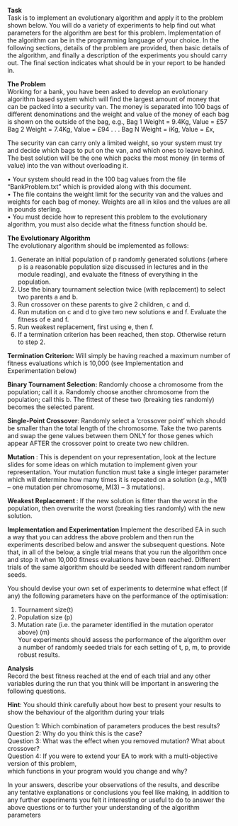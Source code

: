 <b>Task <br /></b>
Task is to implement an evolutionary algorithm and apply it to the 
problem shown below. You will do a variety of experiments to help find out what parameters for the 
algorithm are best for this problem. Implementation of the algorithm can be in the programming 
language of your choice. In the following sections, details of the problem are provided, then basic details 
of the algorithm, and finally a description of the experiments you should carry out. The final section 
indicates what should be in your report to be handed in. 

<strong>The Problem</strong><br/>
Working for a bank, you have been asked to develop an evolutionary algorithm based system which will 
find the largest amount of money that can be packed into a security van. The money is separated into 
100 bags of different denominations and the weight and value of the money of each bag is shown on 
the outside of the bag, e.g., 
Bag 1 Weight = 9.4Kg, Value = £57
Bag 2 Weight = 7.4Kg, Value = £94
. 
. 
. 
Bag N Weight = iKg, Value = £x, </br>

The security van can carry only a limited weight, so your system must try and decide which bags to put 
on the van, and which ones to leave behind. The best solution will be the one which packs the most 
money (in terms of value) into the van without overloading it. </br>

• Your system should read in the 100 bag values from the file “BankProblem.txt” which is 
provided along with this document. </br>
• The file contains the weight limit for the security van and the values and weights for each 
bag of money. Weights are all in kilos and the values are all in pounds sterling. </br>
• You must decide how to represent this problem to the evolutionary algorithm, you must 
also decide what the fitness function should be. </br>

<strong> The Evolutionary Algorithm </strong><br/>
The evolutionary algorithm should be implemented as follows: 
1. Generate an initial population of p randomly generated solutions (where p is a reasonable 
population size discussed in lectures and in the module reading), and evaluate the fitness of 
everything in the population. 
2. Use the binary tournament selection twice (with replacement) to select two parents a and b. 
3. Run crossover on these parents to give 2 children, c and d. 
4. Run mutation on c and d to give two new solutions e and f. Evaluate the fitness of e and f. 
5. Run weakest replacement, first using e, then f. 
6. If a termination criterion has been reached, then stop. Otherwise return to step 2. 

<strong>Termination Criterion:</strong> Will simply be having reached a maximum number of fitness evaluations which 
is 10,000 (see Implementation and Experimentation below) </br>

<strong>Binary Tournament Selection:</strong> Randomly choose a chromosome from the population; call it a. Randomly 
choose another chromosome from the population; call this b. The fittest of these two (breaking ties 
randomly) becomes the selected parent. </br>

<strong>Single-Point Crossover</strong>: Randomly select a ‘crossover point’ which should be smaller than the total 
length of the chromosome. Take the two parents and swap the gene values between them ONLY for 
those genes which appear AFTER the crossover point to create two new children. </br>

<strong>Mutation </strong>: This is dependent on your representation, look at the lecture slides for some ideas on which 
mutation to implement given your representation. Your mutation function must take a single integer 
parameter which will determine how many times it is repeated on a solution (e.g., M(1) – one 
mutation per chromosome, M(3) – 3 mutations). </br>

<strong>Weakest Replacement </strong>: If the new solution is fitter than the worst in the population, then overwrite the 
worst (breaking ties randomly) with the new solution. </br>

<strong>Implementation and Experimentation </strong>
Implement the described EA in such a way that you can address the above problem and then run the 
experiments described below and answer the subsequent questions. Note that, in all of the below, a 
single trial means that you run the algorithm once and stop it when 10,000 fitness evaluations have 
been reached. Different trials of the same algorithm should be seeded with different random number 
seeds. 

You should devise your own set of experiments to determine what effect (if any) the following 
parameters have on the performance of the optimisation: 
1. Tournament size(t)
2. Population size (p)
3. Mutation rate (i.e. the parameter identified in the mutation operator above) (m) </br>
Your experiments should assess the performance of the algorithm over a number of randomly seeded 
trials for each setting of t, p, m, to provide robust results. </br>

<strong>Analysis</strong><br/>
Record the best fitness reached at the end of each trial and any other variables during the run that you 
think will be important in answering the following questions. 

<strong>Hint</strong>: You should think carefully about how best to present your results to show the behaviour of the 
algorithm during your trials </br>

Question 1: Which combination of parameters produces the best results? </br>
Question 2: Why do you think this is the case? </br>
Question 3: What was the effect when you removed mutation? What about crossover? </br>
Question 4: If you were to extend your EA to work with a multi-objective version of this problem, </br>
which functions in your program would you change and why? </br>

In your answers, describe your observations of the results, and describe any tentative explanations or 
conclusions you feel like making, in addition to any further experiments you felt it interesting or useful 
to do to answer the above questions or to further your understanding of the algorithm parameters

